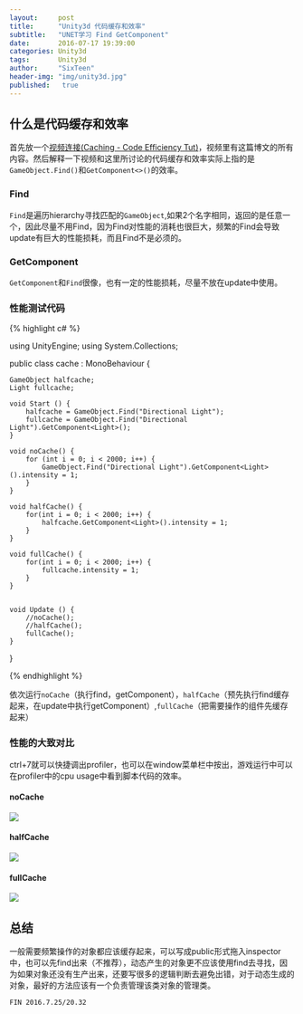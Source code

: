 ```yaml
---
layout:     post
title:      "Unity3d 代码缓存和效率"
subtitle:   "UNET学习 Find GetComponent"
date:       2016-07-17 19:39:00
categories: Unity3d
tags:       Unity3d
author:     "SixTeen"
header-img: "img/unity3d.jpg"
published:   true
---
```


## 什么是代码缓存和效率

首先放一个[视频连接(Caching - Code Efficiency Tut)](http://www.iqiyi.com/w_19rrx4prp1.html?list=19rro6h3iq)，视频里有这篇博文的所有内容。然后解释一下视频和这里所讨论的代码缓存和效率实际上指的是```GameObject.Find()```和```GetComponent<>()```的效率。

### Find

```Find```是遍历hierarchy寻找匹配的```GameObject```,如果2个名字相同，返回的是任意一个，因此尽量不用Find，因为Find对性能的消耗也很巨大，频繁的Find会导致update有巨大的性能损耗，而且Find不是必须的。

### GetComponent

```GetComponent```和```Find```很像，也有一定的性能损耗，尽量不放在update中使用。

### 性能测试代码

{% highlight c# %}

using UnityEngine;
using System.Collections;

public class cache : MonoBehaviour {

    GameObject halfcache;
    Light fullcache;

    void Start () {
        halfcache = GameObject.Find("Directional Light");
        fullcache = GameObject.Find("Directional Light").GetComponent<Light>();
    }

    void noCache() {
        for (int i = 0; i < 2000; i++) {
            GameObject.Find("Directional Light").GetComponent<Light>().intensity = 1;
        }
    }

    void halfCache() {
        for(int i = 0; i < 2000; i++) {
            halfcache.GetComponent<Light>().intensity = 1;
        }
    }

    void fullCache() {
        for(int i = 0; i < 2000; i++) {
            fullcache.intensity = 1;
        }
    }


    void Update () {
        //noCache();
        //halfCache();
        fullCache();
    }
}

{% endhighlight %}

依次运行```noCache```（执行find，getComponent），```halfCache```（预先执行find缓存起来，在update中执行getComponent）,```fullCache```（把需要操作的组件先缓存起来）

### 性能的大致对比

ctrl+7就可以快捷调出profiler，也可以在window菜单栏中按出，游戏运行中可以在profiler中的cpu usage中看到脚本代码的效率。

#### noCache

![](/img/unity3d/daylearning/7.17/nocache.png)

#### halfCache

![](/img/unity3d/daylearning/7.17/halfcache.png)

#### fullCache

![](/img/unity3d/daylearning/7.17/fullcache.png)

## 总结

一般需要频繁操作的对象都应该缓存起来，可以写成public形式拖入inspector中，也可以先find出来（不推荐），动态产生的对象更不应该使用find去寻找，因为如果对象还没有生产出来，还要写很多的逻辑判断去避免出错，对于动态生成的对象，最好的方法应该有一个负责管理该类对象的管理类。

    FIN 2016.7.25/20.32

